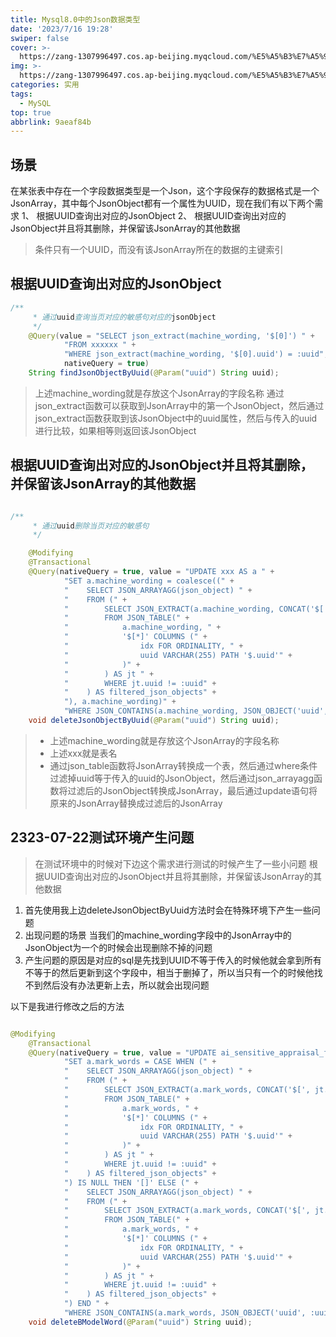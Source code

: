 ```yaml
---
title: Mysql8.0中的Json数据类型
date: '2023/7/16 19:28'
swiper: false
cover: >-
  https://zang-1307996497.cos.ap-beijing.myqcloud.com/%E5%A5%B3%E7%A5%9E%E5%A5%8F%E9%B8%A3%E6%9B%B210k.jpg
img: >-
  https://zang-1307996497.cos.ap-beijing.myqcloud.com/%E5%A5%B3%E7%A5%9E%E5%A5%8F%E9%B8%A3%E6%9B%B210k.jpg
categories: 实用
tags:
  - MySQL
top: true
abbrlink: 9aeaf84b
---
```


## 场景
在某张表中存在一个字段数据类型是一个Json，这个字段保存的数据格式是一个JsonArray，其中每个JsonObject都有一个属性为UUID，现在我们有以下两个需求
1、 根据UUID查询出对应的JsonObject
2、 根据UUID查询出对应的JsonObject并且将其删除，并保留该JsonArray的其他数据

>条件只有一个UUID，而没有该JsonArray所在的数据的主键索引


## 根据UUID查询出对应的JsonObject
```java
/**
     * 通过uuid查询当页对应的敏感句对应的jsonObject
     */
    @Query(value = "SELECT json_extract(machine_wording, '$[0]') " +
            "FROM xxxxxx " +
            "WHERE json_extract(machine_wording, '$[0].uuid') = :uuid",
            nativeQuery = true)
    String findJsonObjectByUuid(@Param("uuid") String uuid);
```
> 上述machine_wording就是存放这个JsonArray的字段名称
> 通过json_extract函数可以获取到JsonArray中的第一个JsonObject，然后通过json_extract函数获取到该JsonObject中的uuid属性，然后与传入的uuid进行比较，如果相等则返回该JsonObject

## 根据UUID查询出对应的JsonObject并且将其删除，并保留该JsonArray的其他数据
```java

/**
     * 通过uuid删除当页对应的敏感句
     */

    @Modifying
    @Transactional
    @Query(nativeQuery = true, value = "UPDATE xxx AS a " +
            "SET a.machine_wording = coalesce((" +
            "    SELECT JSON_ARRAYAGG(json_object) " +
            "    FROM (" +
            "        SELECT JSON_EXTRACT(a.machine_wording, CONCAT('$[', jt.idx - 1, ']')) as json_object " +
            "        FROM JSON_TABLE(" +
            "            a.machine_wording, " +
            "            '$[*]' COLUMNS (" +
            "                idx FOR ORDINALITY, " +
            "                uuid VARCHAR(255) PATH '$.uuid'" +
            "            )" +
            "        ) AS jt " +
            "        WHERE jt.uuid != :uuid" +
            "    ) AS filtered_json_objects" +
            "), a.machine_wording)" +
            "WHERE JSON_CONTAINS(a.machine_wording, JSON_OBJECT('uuid', :uuid));")
    void deleteJsonObjectByUuid(@Param("uuid") String uuid);
```
> - 上述machine_wording就是存放这个JsonArray的字段名称
> - 上述xxx就是表名
> - 通过json_table函数将JsonArray转换成一个表，然后通过where条件过滤掉uuid等于传入的uuid的JsonObject，然后通过json_arrayagg函数将过滤后的JsonObject转换成JsonArray，最后通过update语句将原来的JsonArray替换成过滤后的JsonArray

## 2323-07-22测试环境产生问题
> 在测试环境中的时候对下边这个需求进行测试的时候产生了一些小问题
> 根据UUID查询出对应的JsonObject并且将其删除，并保留该JsonArray的其他数据

1. 首先使用我上边deleteJsonObjectByUuid方法时会在特殊环境下产生一些问题
2. 出现问题的场景
   当我们的machine_wording字段中的JsonArray中的JsonObject为一个的时候会出现删除不掉的问题
3. 产生问题的原因是对应的sql是先找到UUID不等于传入的时候他就会拿到所有不等于的然后更新到这个字段中，相当于删掉了，所以当只有一个的时候他找不到然后没有办法更新上去，所以就会出现问题

以下是我进行修改之后的方法
```java

@Modifying
    @Transactional
    @Query(nativeQuery = true, value = "UPDATE ai_sensitive_appraisal_file_ocr_post_artificial AS a " +
            "SET a.mark_words = CASE WHEN (" +
            "    SELECT JSON_ARRAYAGG(json_object) " +
            "    FROM (" +
            "        SELECT JSON_EXTRACT(a.mark_words, CONCAT('$[', jt.idx - 1, ']')) as json_object " +
            "        FROM JSON_TABLE(" +
            "            a.mark_words, " +
            "            '$[*]' COLUMNS (" +
            "                idx FOR ORDINALITY, " +
            "                uuid VARCHAR(255) PATH '$.uuid'" +
            "            )" +
            "        ) AS jt " +
            "        WHERE jt.uuid != :uuid" +
            "    ) AS filtered_json_objects" +
            ") IS NULL THEN '[]' ELSE (" +
            "    SELECT JSON_ARRAYAGG(json_object) " +
            "    FROM (" +
            "        SELECT JSON_EXTRACT(a.mark_words, CONCAT('$[', jt.idx - 1, ']')) as json_object " +
            "        FROM JSON_TABLE(" +
            "            a.mark_words, " +
            "            '$[*]' COLUMNS (" +
            "                idx FOR ORDINALITY, " +
            "                uuid VARCHAR(255) PATH '$.uuid'" +
            "            )" +
            "        ) AS jt " +
            "        WHERE jt.uuid != :uuid" +
            "    ) AS filtered_json_objects" +
            ") END " +
            "WHERE JSON_CONTAINS(a.mark_words, JSON_OBJECT('uuid', :uuid));")
    void deleteBModelWord(@Param("uuid") String uuid);
```